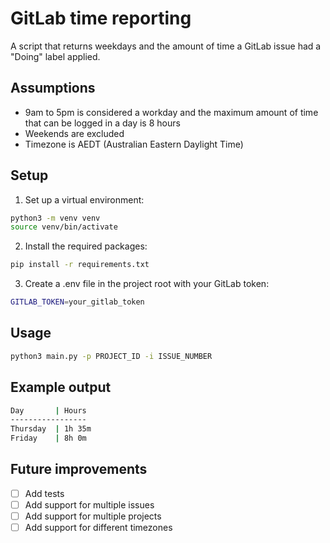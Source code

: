 # GitLab time reporting

A script that returns weekdays and the amount of time a GitLab issue had a "Doing" label applied.

## Assumptions

- 9am to 5pm is considered a workday and the maximum amount of time that can be logged in a day is 8 hours
- Weekends are excluded
- Timezone is AEDT (Australian Eastern Daylight Time)

## Setup

1. Set up a virtual environment:

```bash
python3 -m venv venv
source venv/bin/activate
```

2. Install the required packages:

```bash
pip install -r requirements.txt
```

3. Create a .env file in the project root with your GitLab token:

```bash
GITLAB_TOKEN=your_gitlab_token
```

## Usage

```bash
python3 main.py -p PROJECT_ID -i ISSUE_NUMBER
```

## Example output

```bash
Day       | Hours
-----------------
Thursday  | 1h 35m
Friday    | 8h 0m
```

## Future improvements

- [ ] Add tests
- [ ] Add support for multiple issues
- [ ] Add support for multiple projects
- [ ] Add support for different timezones
